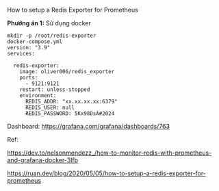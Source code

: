 How to setup a Redis Exporter for Prometheus

**Phướng án 1:** Sử dụng docker

```
mkdir -p /root/redis-exporter
docker-compose.yml
version: "3.9"
services:

  redis-exporter:
    image: oliver006/redis_exporter
    ports:
      - 9121:9121
    restart: unless-stopped
    environment:
      REDIS_ADDR: "xx.xx.xx.xx:6379"
      REDIS_USER: null
      REDIS_PASSWORD: 5Kx98DsA#2024
```

Dashboard: https://grafana.com/grafana/dashboards/763

Ref: 

https://dev.to/nelsonmendezz_/how-to-monitor-redis-with-prometheus-and-grafana-docker-3lfb

https://ruan.dev/blog/2020/05/05/how-to-setup-a-redis-exporter-for-prometheus
